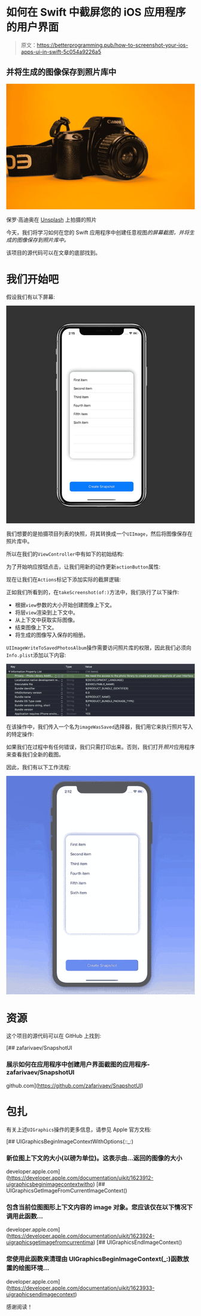 # 如何在 Swift 中截屏您的 iOS 应用程序的用户界面

> 原文：<https://betterprogramming.pub/how-to-screenshot-your-ios-apps-ui-in-swift-5c054a9226a5>

## 并将生成的图像保存到照片库中

![](img/af39cb797baca3317a69d7b2d0001a17.png)

保罗·高迪奥在 [Unsplash](https://unsplash.com?utm_source=medium&utm_medium=referral) 上拍摄的照片

今天，我们将学习如何在您的 Swift 应用程序中创建任意视图*的屏幕截图，并将生成的图像保存到照片库中。*

该项目的源代码可以在文章的底部找到。

# 我们开始吧

假设我们有以下屏幕:

![](img/985494880faf891df47857b0173754f8.png)

我们想要的是拍摄项目列表的快照，将其转换成一个`UIImage`，然后将图像保存在照片库中。

所以在我们的`ViewController`中有如下的初始结构:

为了开始响应按钮点击，让我们用新的动作更新`actionButton`属性:

现在让我们在`Actions`标记下添加实际的截屏逻辑:

正如我们所看到的，在`takeScreenshot(of:)`方法中，我们执行了以下操作:

*   根据`view`参数的大小开始创建图像上下文。
*   将层`view`渲染到上下文中。
*   从上下文中获取实际图像。
*   结束图像上下文。
*   将生成的图像写入保存的相册。

`UIImageWriteToSavedPhotosAlbum`操作需要访问照片库的权限，因此我们必须向`Info.plist`添加以下内容:

![](img/084e212e842fe045a2647894471f6f90.png)

在该操作中，我们传入一个名为`imageWasSaved`选择器，我们用它来执行照片写入的特定操作:

如果我们在过程中有任何错误，我们只需打印出来。否则，我们打开*照片*应用程序来查看我们全新的截图。

因此，我们有以下工作流程:

![](img/c09becbf79c81f1014fe41b15e316510.png)

# 资源

这个项目的源代码可以在 GitHub 上找到:

[](https://github.com/zafarivaev/SnapshotUI) [## zafarivaev/SnapshotUI

### 展示如何在应用程序中创建用户界面截图的应用程序- zafarivaev/SnapshotUI

github.com](https://github.com/zafarivaev/SnapshotUI) 

# 包扎

有关上述`UIGraphics`操作的更多信息，请参见 Apple 官方文档:

 [## UIGraphicsBeginImageContextWithOptions(_:_:_:)

### 新位图上下文的大小(以磅为单位)。这表示由…返回的图像的大小

developer.apple.com](https://developer.apple.com/documentation/uikit/1623912-uigraphicsbeginimagecontextwitho)  [## UIGraphicsGetImageFromCurrentImageContext()

### 包含当前位图图形上下文内容的 image 对象。您应该仅在以下情况下调用此函数…

developer.apple.com](https://developer.apple.com/documentation/uikit/1623924-uigraphicsgetimagefromcurrentima)  [## UIGraphicsEndImageContext()

### 您使用此函数来清理由 UIGraphicsBeginImageContext(_:)函数放置的绘图环境…

developer.apple.com](https://developer.apple.com/documentation/uikit/1623933-uigraphicsendimagecontext) 

感谢阅读！